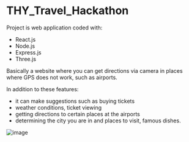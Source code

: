 # THY_Travel_Hackathon

Project is web application coded with:
* React.js
* Node.js
* Express.js
* Three.js

Basically a website where you can get directions via camera in places where GPS does not work, such as airports. 

In addition to these features:
* it can make suggestions such as buying tickets
* weather conditions, ticket viewing
* getting directions to certain places at the airports
* determining the city you are in and places to visit, famous dishes.


![image](https://user-images.githubusercontent.com/55550212/213853229-1bd7f495-58f7-4bbc-a0f5-a0081aceb558.png)
